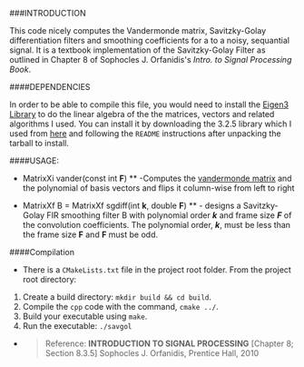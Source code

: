 ###INTRODUCTION
 
This code nicely computes the Vandermonde matrix, Savitzky-Golay differentiation filters and smoothing coefficients for a to a noisy, sequantial signal. It is a textbook implementation of the Savitzky-Golay Filter as outlined in Chapter 8 of Sophocles J. Orfanidis's _Intro. to Signal Processing Book_.

####DEPENDENCIES

In order to be able to compile this file, you would need to install the [Eigen3 Library](http://eigen.tuxfamily.org/index.php?title=Main_Page) to do the linear algebra of the the matrices, vectors and related algorithms I used. You can install it by downloading the 3.2.5 library which I used from [here](http://bitbucket.org/eigen/eigen/get/3.2.5.tar.gz) and following the `README` instructions after unpacking the tarball to install.

####USAGE:

*  MatrixXi vander(const int **F**)
**     -Computes the [vandermonde matrix](https://en.wikipedia.org/wiki/Vandermonde_matrix) and the polynomial of basis vectors and flips it column-wise from left to right

*   MatrixXf B = MatrixXf sgdiff(int **k**, double **F**) 
**      - designs a Savitzky-Golay FIR smoothing filter B with polynomial order _**k**_ and frame size _**F**_ of the convolution coefficients.  The polynomial order, _**k**_, must be less than the frame size **F** and **F** must be odd. 

####Compilation

* There is a `CMakeLists.txt` file in the project root folder. From the project root directory:

1.	Create a build directory: `mkdir build && cd build`.
2. 	Compile the `cpp` code with the command, 	`cmake ../`.
3.	Build your executable using `make`.
4. 	Run the executable:	`./savgol`


       
*   >Reference: **INTRODUCTION TO SIGNAL PROCESSING** [Chapter 8; Section 8.3.5]
                Sophocles J. Orfanidis, Prentice Hall, 2010
